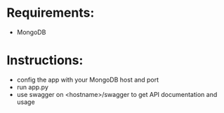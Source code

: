 # Requirements:
- MongoDB

# Instructions:
- config the app with your MongoDB host and port
- run app.py
- use swagger on \<hostname\>/swagger to get API documentation and usage
